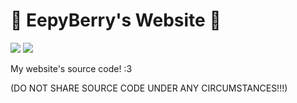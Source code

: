 # 🍓 EepyBerry's Website 🍓

<p>
  <img src="https://img.shields.io/badge/VueJS-3.4-%2342B883?logo=vuedotjs&labelColor=%2335495E&logoColor=white">
  <img src="https://img.shields.io/badge/Vite-5.2-%23BD34FE?logo=vite&labelColor=%2335495E&logoColor=white">
</p>

My website's source code! :3

(DO NOT SHARE SOURCE CODE UNDER ANY CIRCUMSTANCES!!!)
